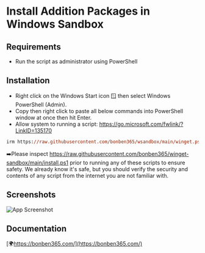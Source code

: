   
# Install Addition Packages in Windows Sandbox

## Requirements

- Run the script as administrator using PowerShell
  
## Installation

- Right click on the Windows Start icon 🪟 then select Windows PowerShell (Admin).
- Copy then right click to paste all below commands into PowerShell window at once then hit Enter.
- Allow system to running a script: https://go.microsoft.com/fwlink/?LinkID=135170

```ps
irm https://raw.githubusercontent.com/bonben365/wsandbox/main/winget.ps1 | iex
```
➡️Please inspect https://raw.githubusercontent.com/bonben365/winget-sandbox/main/install.ps1 prior to running any of these scripts to ensure safety. We already know it's safe, but you should verify the security and contents of any script from the internet you are not familiar with.

## Screenshots

![App Screenshot](https://s3.amazonaws.com/s3.bonben365.com/files/2023/b9CLMjMxxfzks7hFUrjHpPBiyFPVawPAZZGk9wAkFHyij3yq7Kjl2WX.jpg)

## Documentation

[🌍https://bonben365.com/](https://bonben365.com/)

